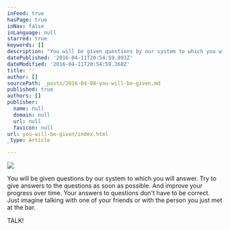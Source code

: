 ```yaml
---
inFeed: true
hasPage: true
inNav: false
inLanguage: null
starred: true
keywords: []
description: "You will be given questions by our system to which you will answer. Try to give answers to the questions as soon as possible. And improve your progress over time. Your answers to questions don't have to be correct. Just imagine talking with one of your friends or with the person you just met at the bar."
datePublished: '2016-04-11T20:54:59.893Z'
dateModified: '2016-04-11T20:54:59.368Z'
title: ''
author: []
sourcePath: _posts/2016-04-08-you-will-be-given.md
published: true
authors: []
publisher:
  name: null
  domain: null
  url: null
  favicon: null
url: you-will-be-given/index.html
_type: Article

---
```

![](https://the-grid-user-content.s3-us-west-2.amazonaws.com/0fcc0502-3c05-4e46-b5ac-a09cba336f11.jpg)

You will be given questions by our system to which you will answer. Try to give answers to the questions as soon as possible. And improve your progress over time. Your answers to questions don't have to be correct. Just imagine talking with one of your friends or with the person you just met at the bar.

TALK!